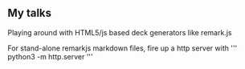 ## My talks

Playing around with HTML5/js based deck generators like remark.js

For stand-alone remarkjs markdown files, fire up a http server with 
'''
python3 -m http.server
'''
